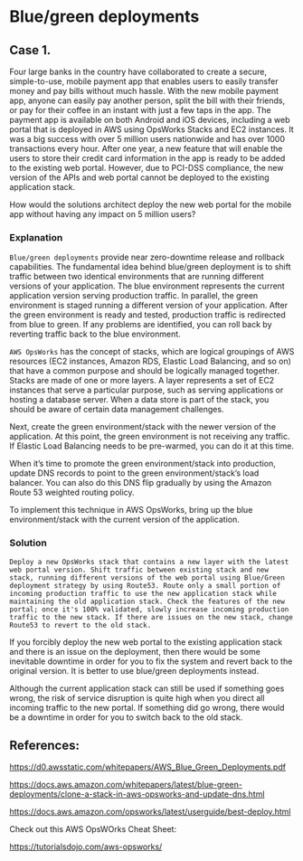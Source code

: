 # Blue/green deployments

## Case 1.

Four large banks in the country have collaborated to create a secure, simple-to-use, mobile payment app that enables users to easily transfer money and pay bills without much hassle. With the new mobile payment app, anyone can easily pay another person, split the bill with their friends, or pay for their coffee in an instant with just a few taps in the app. The payment app is available on both Android and iOS devices, including a web portal that is deployed in AWS using OpsWorks Stacks and EC2 instances. It was a big success with over 5 million users nationwide and has over 1000 transactions every hour. After one year, a new feature that will enable the users to store their credit card information in the app is ready to be added to the existing web portal. However, due to PCI-DSS compliance, the new version of the APIs and web portal cannot be deployed to the existing application stack.

How would the solutions architect deploy the new web portal for the mobile app without having any impact on 5 million users?

### Explanation

`Blue/green deployments` provide near zero-downtime release and rollback capabilities. The fundamental idea behind blue/green deployment is to shift traffic between two identical environments that are running different versions of your application. The blue environment represents the current application version serving production traffic. In parallel, the green environment is staged running a different version of your application. After the green environment is ready and tested, production traffic is redirected from blue to green. If any problems are identified, you can roll back by reverting traffic back to the blue environment.

`AWS OpsWorks` has the concept of stacks, which are logical groupings of AWS resources (EC2 instances, Amazon RDS, Elastic Load Balancing, and so on) that have a common purpose and should be logically managed together. Stacks are made of one or more layers. A layer represents a set of EC2 instances that serve a particular purpose, such as serving applications or hosting a database server. When a data store is part of the stack, you should be aware of certain data management challenges.

Next, create the green environment/stack with the newer version of the application. At this point, the green environment is not receiving any traffic. If Elastic Load Balancing needs to be pre-warmed, you can do it at this time.

When it’s time to promote the green environment/stack into production, update DNS records to point to the green environment/stack’s load balancer. You can also do this DNS flip gradually by using the Amazon Route 53 weighted routing policy.

To implement this technique in AWS OpsWorks, bring up the blue environment/stack with the current version of the application.

### Solution

`Deploy a new OpsWorks stack that contains a new layer with the latest web portal version. Shift traffic between existing stack and new stack, running different versions of the web portal using Blue/Green deployment strategy by using Route53. Route only a small portion of incoming production traffic to use the new application stack while maintaining the old application stack. Check the features of the new portal; once it's 100% validated, slowly increase incoming production traffic to the new stack. If there are issues on the new stack, change Route53 to revert to the old stack.`

If you forcibly deploy the new web portal to the existing application stack and there is an issue on the deployment, then there would be some inevitable downtime in order for you to fix the system and revert back to the original version. It is better to use blue/green deployments instead.

Although the current application stack can still be used if something goes wrong, the risk of service disruption is quite high when you direct all incoming traffic to the new portal. If something did go wrong, there would be a downtime in order for you to switch back to the old stack.

## References:

https://d0.awsstatic.com/whitepapers/AWS_Blue_Green_Deployments.pdf

https://docs.aws.amazon.com/whitepapers/latest/blue-green-deployments/clone-a-stack-in-aws-opsworks-and-update-dns.html

https://docs.aws.amazon.com/opsworks/latest/userguide/best-deploy.html

Check out this AWS OpsWOrks Cheat Sheet:

https://tutorialsdojo.com/aws-opsworks/
